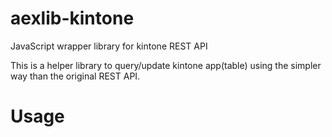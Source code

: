 # aexlib-kintone
JavaScript wrapper library for kintone REST API

This is a helper library to query/update kintone app(table) using the simpler way than the original REST API.

# Usage

